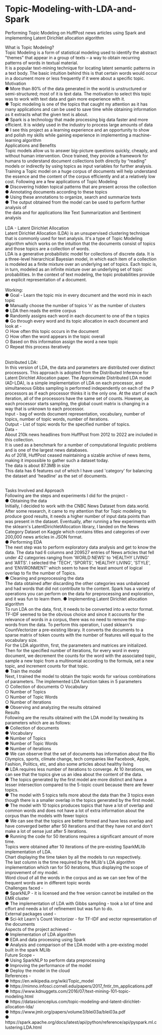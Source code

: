 # Topic-Modeling-with-LDA-and-Spark
Performing Topic Modeling on HuffPost news articles using Spark and implementing Latent Dirichlet allocation algorithm


What is Topic Modeling? <br>
Topic Modeling is a form of statistical modeling used to identify the abstract "themes" that appear in a group of texts – a way to obtain recurring patterns of words in textual material. <br>
It is a popular text-mining technique for locating latent semantic patterns in a text body. The basic intuition behind this is that certain words would occur in a document more or less frequently if it were about a specific topic. <br>
Motivation <br>
● More than 80% of the data generated in the world is unstructured or semi-structured; most of it is text data. The motivation to select this topic was to
work with text data and gain more experience with it. <br>
● Topic modeling is one of the topics that caught my attention as it has many applications and can be used to save time while obtaining information as it
extracts what the given text is about. <br>
● Spark is a technology that made processing big data faster and more efficient. It is widely used in the industry to process large amounts of data <br>
● I see this project as a learning experience and an opportunity to show and polish my skills while gaining experience in implementing a machine-learning algorithm  <br>
Applications and Benefits <br>
Topic models allow us to answer big-picture questions quickly, cheaply, and without human intervention. Once trained, they provide a framework for humans to understand document collections both directly by “reading” models or indirectly by using topics as input variables for further analysis. Training a Topic model on a huge corpus of documents will help understand the essence and the content of the corpus efficiently and at a relatively low cost. Following are a few applications of Topic Modeling <br>
● Discovering hidden topical patterns that are present across the collection <br>
● Annotating documents according to these topics <br>
● Using these annotations to organize, search and summarize texts <br>
● The output obtained from the model can be used to perform further analysis of <br>
the data and for applications like Text Summarization and Sentiment analysis  <br> <br>
LDA - Latent Dirichlet Allocation <br>
Latent Dirichlet Allocation (LDA) is an unsupervised clustering technique that is commonly used for text analysis. It's a type of Topic Modeling algorithm which works on the intuition that the documents consist of topics and those topics are a collection of words. <br>
LDA is a generative probabilistic model for collections of discrete data. It is a three-level hierarchical Bayesian model, in which each item of a collection is modeled as a finite mixture over an underlying set of topics. Each topic is, in turn, modeled as an infinite mixture over an underlying set of topic probabilities. In the context of text modeling, the topic probabilities provide an explicit representation of a document.  <br>
 <br>
Working: <br>
● Goal - Learn the topic mix in every document and the word mix in each topic <br>
● Manually choose the number of topics 'n' as the number of clusters <br>
● LDA then reads the entire corpus <br>
● Randomly assigns each word in each document to one of the n topics <br>
● Go through every word and its topic allocation in each document and look at - <br>
    ○ How often this topic occurs in the document <br>
    ○ How often the word appears in the topic overall <br>
    ○ Based on this information assign the word a new topic <br>
    ○ Repeat this process iteratively <br> <br>
 <br>
Distributed LDA: <br>
In this version of LDA, the data and parameters are distributed over distinct processors. This approach is adopted from the Distributed Inference for Latent Dirichlet Allocation paper. The Approximate Distributed LDA model (AD-LDA), is a simple implementation of LDA on each processor, and simultaneous Gibbs sampling is performed independently on each of the P processors as if each processor thinks it is the only one. At the start of each iteration, all of the processors have the same set of counts. However, as each processor starts sampling, the global count matrix is changing in a way that is unknown to each processor. <br>
Input - bag of words document representation, vocabulary, number of topics, number of topic words, number of iterations. <br>
Output - List of topic words for the specified number of topics. <br>
Data -  <br>
About 210k news headlines from HuffPost from 2012 to 2022 are included in this collection. <br>
It is used as a benchmark for a number of computational linguistic problems and is one of the largest news databases. <br>
As of 2018, HuffPost ceased maintaining a sizable archive of news items, making it impossible to gather such a dataset today. <br>
The data is about 87.3MB in size <br>
This data has 6 features out of which I have used 'category' for balancing the dataset and 'headline' as the set of documents. <br>

 <br>
Tasks Involved and Approach <br>
Following are the steps and experiments I did for the project - <br>
● Obtaining the data <br>
Initially, I decided to work with the CNBC News Dataset from data.world. After some research, it came to my attention that for Topic modeling to produce good results, it needs a higher number of input data points than was present in the dataset. Eventually, after running a few experiments with the sklearn's LatentDirichletAllocation library, I landed on the News Category Dataset on Kaggle which contains titles and categories of over 200,000 news articles in JSON format. <br>
● Performing EDA <br>
The next step was to perform exploratory data analysis and get to know the data. The data had 6 columns and 209527 entries of News articles that fell under 42 categories ranging from 'WORLD NEWS' to 'HEALTHY LIVING' and 'ARTS'. I selected the 'TECH', 'SPORTS', 'HEALTHY LIVING', 'STYLE', and 'ENVIRONMENT' which seem to have the least amount of logical overlap to fix the number of Topics.  <br>
● Cleaning and preprocessing the data <br>
The data obtained after discarding the other categories was unbalanced and had words that did not contribute to the content. Spark has a variety of operations you can perform on the data for preprocessing and exploration, and it was fun to learn them.
● Implementing Latent Dirichlet allocation algorithm <br>
To run LDA on the data, first, it needs to be converted into a vector format. TF-IDF seemed to be the obvious choice and since it accounts for the relevance of words in a corpus, there was no need to remove the stop-words from the data. To perform this operation, I used sklearn's CountVectorizer a pre-existing library. It converts the documents to a sparse matrix of token counts with the number of features will equal to the vocabulary size. <br>
For the LDA algorithm, first, the parameters and matrices are initialized. Then for the specified number of iterations, for every word in every document, we decrement the counts for the word with the associated topic, sample a new topic from a multinomial according to the formula, set a new topic, and increment counts for that topic. <br>
● Train the model <br>
Next, I trained the model to obtain the topic words for various combinations of parameters. The implemented LDA function takes in 5 parameters <br>
  ○ Collection of documents ○ Vocabulary <br>
  ○ Number of Topics <br>
  ○ Number of Topic Words <br>
  ○ Number of iterations <br>
● Observing and analyzing the results obtained <br>
Results <br>
Following are the results obtained with the LDA model by tweaking its parameters which are as follows: <br>
● Collection of documents <br>
● Vocabulary <br>
● Number of Topics <br>
● Number of Topic Words <br>
● Number of iterations <br>
● We can observe that the set of documents has information about the Rio Olympics, sports, climate change, tech companies like Facebook, Apple, Fashion, Politics, etc, and also some articles about healthy living <br>
● LDA requires less number of iterations to converge. At 10 iterations, we can see that the topics give us an idea about the content of the data. <br>
● The topics generated by the first model are more distinct and have a lesser intersection compared to the 5-topic count because there are fewer topics. <br>
● The model with 5 topics tells more about the data than the 3 topics even though there is a smaller overlap in the topics generated by the first model. <br>
● The model with 10 topics produces topics that have a lot of overlap and common words and does not have a lot of extra information about the corpus than the models with fewer topics <br>
● We can see that the topics are better formed and have less overlap and have converged better after 50 iterations and that they have not and don't make a lot of sense just after 5 iterations. <br>
● Running the code for 50 iterations requires a significant amount of more time. <br>
Topics were obtained after 10 iterations of the pre-existing SparkMLlib implementation of LDA. <br>
Chart displaying the time taken by all the models to run respectively. <br>
The last column is the time required by the MLlib's LDA algorithm implementation which ran for 50 iterations, thus displaying the scope of improvement of my model. <br>
Word cloud of all the words in the corpus and as we can see few of the frequent words are in different topic words <br>
Challenges faced - <br>
● SparkNLP - it is licensed and the free version cannot be installed on the EMR cluster <br>
● The implementation of LDA with Gibbs sampling - took a lot of time and effort and needs a lot of refinement but was fun to do. <br>
External packages used -  <br>
● Sci-kit Learn's Count Vectorizer - for TF-IDF and vector representation of the documents <br>
Aspects of the project achieved - <br>
● Implementation of LDA algorithm <br>
● EDA and data processing using Spark <br>
● Analysis and comparison of the LDA model with a pre-existing model built in the spark MLlib <br>
Future Scope - <br>
● Using SparkNLP to perform data preprocessing <br>
● Improving the performance of the model <br>
● Deploy the model in the cloud <br>
References - <br>
● https://en.wikipedia.org/wiki/Topic_model <br>
● https://mimno.infosci.cornell.edu/papers/2017_fntir_tm_applications.pdf <br>
● https://www.kdnuggets.com/2016/07/text-mining-101-topic-modeling.html <br>
● https://datascienceplus.com/topic-modeling-and-latent-dirichlet-allocation-lda/ <br>
● https://www.jmlr.org/papers/volume3/blei03a/blei03a.pdf <br>
● https://spark.apache.org/docs/latest/api/python/reference/api/pyspark.ml.clustering.LDA.html <br>
   
